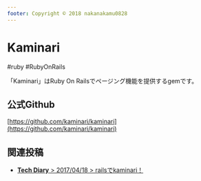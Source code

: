 ```yaml
---
footer: Copyright © 2018 nakanakamu0828
---
```

# Kaminari
#ruby #RubyOnRails

「Kaminari」はRuby On Railsでページング機能を提供するgemです。  


## 公式Github
[https://github.com/kaminari/kaminari](https://github.com/kaminari/kaminari)


## 関連投稿
* [<b>Tech Diary</b> &gt; 2017/04/18 &gt; railsでkaminari！](/diary/2018-04-18.html#rails%E3%81%A7kaminari%EF%BC%81)
